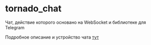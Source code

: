# tornado_chat
Чат, действие которого основано на WebSocket и библиотеке для Telegram 

Подробное описание и устройство чата [тут](https://habrahabr.ru/post/335660/)
